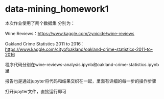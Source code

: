 # data-mining_homework1


本次作业使用了两个数据集 分别为：

Wine Reviews：https://www.kaggle.com/zynicide/wine-reviews

Oakland Crime Statistics 2011 to 2016：https://www.kaggle.com/cityofoakland/oakland-crime-statistics-2011-to-2016

程序代码分别在wine-reviews-analysis.ipynb和oakland-crime-statistics.ipynb里

报告也是通过jupyter将代码和结果交织在一起，里面有详细的每一步的操作步骤

打开jupyter文件，直接运行即可
